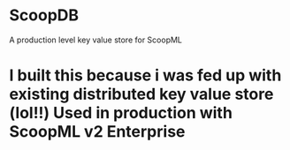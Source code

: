 # ScoopDB
A production level key value store for ScoopML

# I built this because i was fed up with existing distributed key value store (lol!!) Used in production with ScoopML v2 Enterprise

